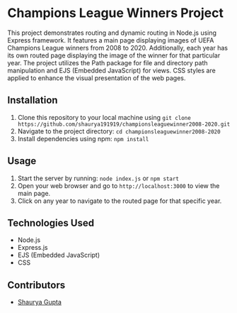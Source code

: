 # Champions League Winners Project

This project demonstrates routing and dynamic routing in Node.js using Express framework. It features a main page displaying images of UEFA Champions League winners from 2008 to 2020. Additionally, each year has its own routed page displaying the image of the winner for that particular year. The project utilizes the Path package for file and directory path manipulation and EJS (Embedded JavaScript) for views. CSS styles are applied to enhance the visual presentation of the web pages.

## Installation

1. Clone this repository to your local machine using `git clone https://github.com/shaurya191919/championsleaguewinner2008-2020.git`
2. Navigate to the project directory: `cd championsleaguewinner2008-2020`
3. Install dependencies using npm: `npm install`

## Usage

1. Start the server by running: `node index.js` or `npm start`
2. Open your web browser and go to `http://localhost:3000` to view the main page.
3. Click on any year to navigate to the routed page for that specific year.

## Technologies Used

- Node.js
- Express.js
- EJS (Embedded JavaScript)
- CSS

## Contributors

- [Shaurya Gupta](https://github.com/shaurya191919)


